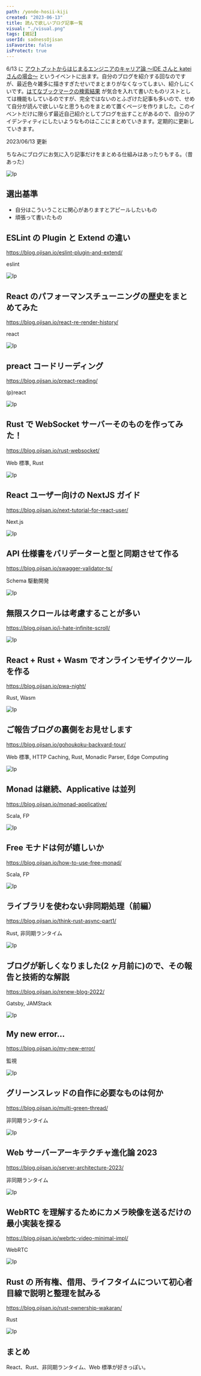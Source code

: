 ```yaml
---
path: /yonde-hosii-kiji
created: "2023-06-13"
title: 読んで欲しいブログ記事一覧
visual: "./visual.png"
tags: [雑記]
userId: sadnessOjisan
isFavorite: false
isProtect: true
---
```


6/13 に [アウトプットからはじまるエンジニアのキャリア論 〜IDE さんと katei さんの場合〜](https://findy.connpass.com/event/285652/) というイベントに出ます。自分のブログを紹介する回なのですが、最近色々雑多に描きすぎたせいでまとまりがなくなってしまい、紹介しにくいです。[はてなブックマークの検索結果](https://b.hatena.ne.jp/site/blog.ojisan.io/?sort=count) が気合を入れて書いたものリストとしては機能もしているのですが、完全ではないのとふざけた記事も多いので、せめて自分が読んで欲しいなと思うものをまとめて置くページを作りました。このイベントだけに限らず最近自己紹介としてブログを出すことがあるので、自分のアイデンティティにしたいようなものはここにまとめていきます。定期的に更新していきます。

2023/06/13 更新

ちなみにブログにお気に入り記事だけをまとめる仕組みはあったりもする。（昔あった）

![lp](./frontmatter.png)

## 選出基準

- 自分はこういうことに関心がありますとアピールしたいもの
- 頑張って書いたもの

## ESLint の Plugin と Extend の違い

https://blog.ojisan.io/eslint-plugin-and-extend/

eslint

![lp](./eslint.png)

## React のパフォーマンスチューニングの歴史をまとめてみた

https://blog.ojisan.io/react-re-render-history/

react

![lp](./react-perf.png)

## preact コードリーディング

https://blog.ojisan.io/preact-reading/

(p)react

![lp](./preact.png)

## Rust で WebSocket サーバーそのものを作ってみた！

https://blog.ojisan.io/rust-websocket/

Web 標準, Rust

![lp](./websocket.png)

## React ユーザー向けの NextJS ガイド

https://blog.ojisan.io/next-tutorial-for-react-user/

Next.js

![lp](./next.png)

## API 仕様書をバリデーターと型と同期させて作る

https://blog.ojisan.io/swagger-validator-ts/

Schema 駆動開発

![lp](./apispec.png)

## 無限スクロールは考慮することが多い

https://blog.ojisan.io/i-hate-infinite-scroll/

![lp](./inf-scroll.png)

## React + Rust + Wasm でオンラインモザイクツールを作る

https://blog.ojisan.io/pwa-night/

Rust, Wasm

![lp](./moz.png)

## ご報告ブログの裏側をお見せします

https://blog.ojisan.io/gohoukoku-backyard-tour/

Web 標準, HTTP Caching, Rust, Monadic Parser, Edge Computing

![lp](./gohou.png)

## Monad は継続、Applicative は並列

https://blog.ojisan.io/monad-applicative/

Scala, FP

![lp](./mon.png)

## Free モナドは何が嬉しいか

https://blog.ojisan.io/how-to-use-free-monad/

Scala, FP

![lp](./freem.png)

## ライブラリを使わない非同期処理（前編）

https://blog.ojisan.io/think-rust-async-part1/

Rust, 非同期ランタイム

![lp](./libasync.png)

## ブログが新しくなりました(2 ヶ月前に)ので、その報告と技術的な解説

https://blog.ojisan.io/renew-blog-2022/

Gatsby, JAMStack

![lp](./newblog.png)

## My new error...

https://blog.ojisan.io/my-new-error/

監視

![lp](./mne.png)

## グリーンスレッドの自作に必要なものは何か

https://blog.ojisan.io/multi-green-thread/

非同期ランタイム

![lp](./green.png)

## Web サーバーアーキテクチャ進化論 2023

https://blog.ojisan.io/server-architecture-2023/

非同期ランタイム

![lp](./saba.png)

## WebRTC を理解するためにカメラ映像を送るだけの最小実装を探る

https://blog.ojisan.io/webrtc-video-minimal-impl/

WebRTC

![lp](./wrtc.png)

## Rust の 所有権、借用、ライフタイムについて初心者目線で説明と整理を試みる

https://blog.ojisan.io/rust-ownership-wakaran/

Rust

![lp](./own.png)

## まとめ

React、Rust、非同期ランタイム、Web 標準が好きっぽい。
